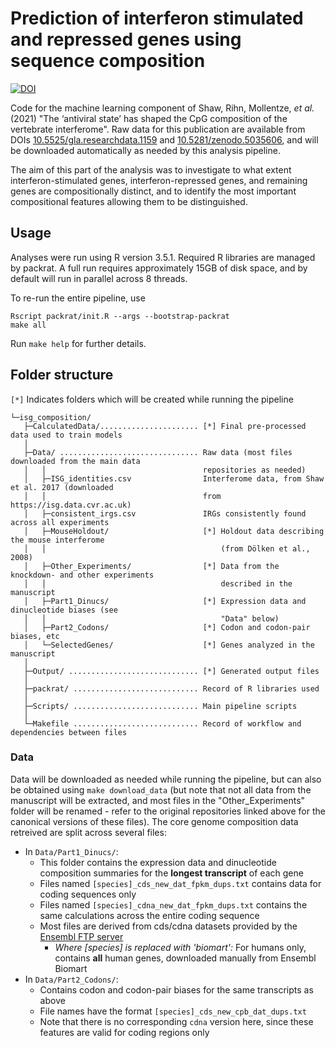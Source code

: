 # Prediction of interferon stimulated and repressed genes using sequence composition

[![DOI](https://zenodo.org/badge/378905292.svg)](https://zenodo.org/badge/latestdoi/378905292)


Code for the machine learning component of Shaw, Rihn, Mollentze, *et al.* (2021) "The ‘antiviral state’ has shaped the CpG composition of the vertebrate interferome". Raw data for this publication are available from DOIs [10.5525/gla.researchdata.1159](http://doi.org/10.5525/gla.researchdata.1159) and [10.5281/zenodo.5035606](https://doi.org/10.5281/zenodo.5035606), and will be downloaded automatically as needed by this analysis pipeline. 

The aim of this part of the analysis was to investigate to what extent interferon-stimulated genes, interferon-repressed genes, and remaining genes are compositionally distinct, and to identify the most important compositional features allowing them to be distinguished. 


## Usage
Analyses were run using R version 3.5.1. Required R libraries are managed by packrat. A full run requires approximately 15GB of disk space, and by default will run in parallel across 8 threads.

To re-run the entire pipeline, use 
```
Rscript packrat/init.R --args --bootstrap-packrat
make all
```

Run `make help` for further details.



## Folder structure
`[*]` Indicates folders which will be created while running the pipeline

```
└─isg_composition/
   ├─CalculatedData/...................... [*] Final pre-processed data used to train models
   │ 
   ├─Data/ ............................... Raw data (most files downloaded from the main data  
   │   │                                   repositories as needed)
   │   ├─ISG_identities.csv                Interferome data, from Shaw et al. 2017 (downloaded
   │   │                                   from https://isg.data.cvr.ac.uk)
   │   ├─consistent_irgs.csv               IRGs consistently found across all experiments
   │   ├─MouseHoldout/                     [*] Holdout data describing the mouse interferome
   │   │                                       (from Dölken et al., 2008)
   │   ├─Other_Experiments/                [*] Data from the knockdown- and other experiments
   │   │                                       described in the manuscript
   │   ├─Part1_Dinucs/                     [*] Expression data and dinucleotide biases (see 
   │   │                                       "Data" below)
   │   ├─Part2_Codons/                     [*] Codon and codon-pair biases, etc
   │   └─SelectedGenes/                    [*] Genes analyzed in the manuscript
   │
   ├─Output/ ............................. [*] Generated output files
   │
   ├─packrat/ ............................ Record of R libraries used
   │
   ├─Scripts/ ............................ Main pipeline scripts
   │
   └─Makefile ............................ Record of workflow and dependencies between files
```

### Data
Data will be downloaded as needed while running the pipeline, but can also be obtained using `make download_data` (but note that not all data from the manuscript will be extracted, and most files in the "Other_Experiments" folder will be renamed - refer to the original repositories linked above for the canonical versions of these files). The core genome composition data retreived are split across several files:

- In `Data/Part1_Dinucs/`:
	- This folder contains the expression data and dinucleotide composition summaries for the **longest transcript** of each gene
  - Files named `[species]_cds_new_dat_fpkm_dups.txt` contains data for coding sequences only
  - Files named `[species]_cdna_new_dat_fpkm_dups.txt` contains the same calculations across the entire coding sequence
  - Most files are derived from cds/cdna datasets provided by the [Ensembl FTP server](https://www.ensembl.org/info/data/ftp/index.html)
    - *Where [species] is replaced with 'biomart':* For humans only, contains **all** human genes, downloaded manually from Ensembl Biomart
- In `Data/Part2_Codons/`:
  - Contains codon and codon-pair biases for the same transcripts as above
  - File names have the format `[species]_cds_new_cpb_dat_dups.txt`
  - Note that there is no corresponding `cdna` version here, since these features are valid for coding regions only
